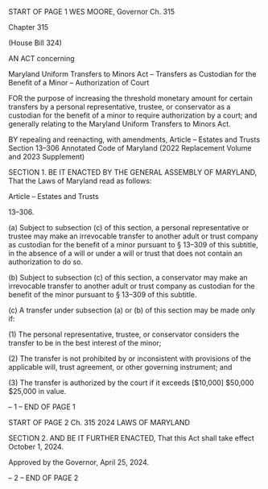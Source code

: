 START OF PAGE 1
WES MOORE, Governor Ch. 315

Chapter 315

(House Bill 324)

AN ACT concerning

Maryland Uniform Transfers to Minors Act – Transfers as Custodian for the
Benefit of a Minor – Authorization of Court

FOR the purpose of increasing the threshold monetary amount for certain transfers by a
personal representative, trustee, or conservator as a custodian for the benefit of a
minor to require authorization by a court; and generally relating to the Maryland
Uniform Transfers to Minors Act.

BY repealing and reenacting, with amendments,
Article – Estates and Trusts
Section 13–306
Annotated Code of Maryland
(2022 Replacement Volume and 2023 Supplement)

SECTION 1. BE IT ENACTED BY THE GENERAL ASSEMBLY OF MARYLAND,
That the Laws of Maryland read as follows:

Article – Estates and Trusts

13–306.

(a) Subject to subsection (c) of this section, a personal representative or trustee
may make an irrevocable transfer to another adult or trust company as custodian for the
benefit of a minor pursuant to § 13–309 of this subtitle, in the absence of a will or under a
will or trust that does not contain an authorization to do so.

(b) Subject to subsection (c) of this section, a conservator may make an irrevocable
transfer to another adult or trust company as custodian for the benefit of the minor
pursuant to § 13–309 of this subtitle.

(c) A transfer under subsection (a) or (b) of this section may be made only if:

(1) The personal representative, trustee, or conservator considers the
transfer to be in the best interest of the minor;

(2) The transfer is not prohibited by or inconsistent with provisions of the
applicable will, trust agreement, or other governing instrument; and

(3) The transfer is authorized by the court if it exceeds [$10,000] $50,000
$25,000 in value.

– 1 –
END OF PAGE 1

START OF PAGE 2
Ch. 315 2024 LAWS OF MARYLAND

SECTION 2. AND BE IT FURTHER ENACTED, That this Act shall take effect
October 1, 2024.

Approved by the Governor, April 25, 2024.

– 2 –
END OF PAGE 2